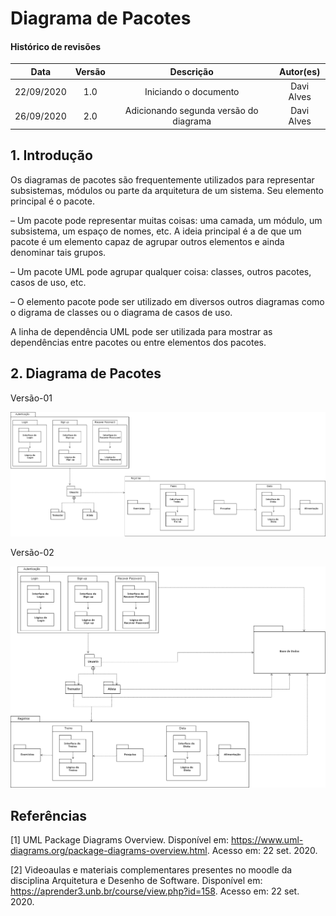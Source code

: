 # Diagrama de Pacotes

#### Histórico de revisões
|    Data    | Versão |       Descrição       |    Autor(es)     |
| :--------: | :----: | :-------------------: | :--------------: |
| 22/09/2020 |  1.0   | Iniciando o documento | Davi Alves |
| 26/09/2020 |  2.0   | Adicionando segunda versão do diagrama | Davi Alves |

## 1. Introdução

Os diagramas de pacotes são frequentemente utilizados para
representar subsistemas, módulos ou parte da arquitetura de um
sistema. Seu elemento principal é o pacote.

– Um pacote pode representar muitas coisas: uma camada, um módulo,
um subsistema, um espaço de nomes, etc. A ideia principal é a de que
um pacote é um elemento capaz de agrupar outros elementos e ainda
denominar tais grupos.

– Um pacote UML pode agrupar qualquer coisa: classes, outros pacotes,
casos de uso, etc.

– O elemento pacote pode ser utilizado em diversos outros diagramas
como o digrama de classes ou o diagrama de casos de uso.

A linha de dependência UML pode ser utilizada para mostrar as
dependências entre pacotes ou entre elementos dos pacotes.


## 2. Diagrama de Pacotes

Versão-01

![Diagrama de Pacotes](../../images/package-diagram.png)

Versão-02

![Diagrama de Pacotes](../../images/package-diagram-v2.png)


## Referências

[1] UML Package Diagrams Overview. Disponível em: <https://www.uml-diagrams.org/package-diagrams-overview.html>. Acesso em: 22 set. 2020.

[2] Videoaulas e materiais complementares presentes no moodle da disciplina Arquitetura e Desenho de Software. Disponível em: <https://aprender3.unb.br/course/view.php?id=158>. Acesso em: 22 set. 2020.
